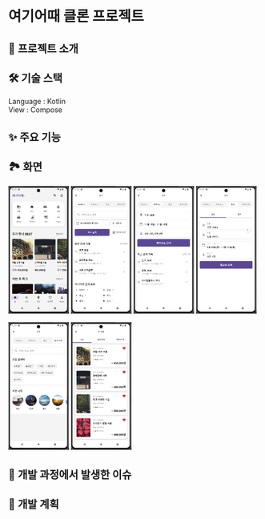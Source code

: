 # 여기어때 클론 프로젝트

## 📖 프로젝트 소개

## 🛠 기술 스택
Language : Kotlin <br>
View : Compose <br>

## ✨ 주요 기능

## 🏞️ 화면
<p>
  <img src="./images/yeogi-1.png" width="24%">
  <img src="./images/yeogi-2.png" width="24%">
  <img src="./images/yeogi-3.png" width="24%">
  <img src="./images/yeogi-4.png" width="24%">
</p>
<p>
  <img src="./images/yeogi-5.png" width="24%">
  <img src="./images/yeogi-6.png" width="24%">
</p>


## 👀 개발 과정에서 발생한 이슈

## 🎯 개발 계획

